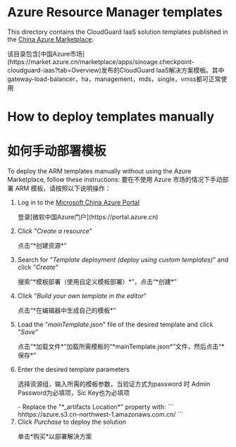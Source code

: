 # Azure Resource Manager templates
This directory contains the CloudGuard IaaS solution templates published in the [China Azure Marketplace](https://market.azure.cn/marketplace/apps/sinoage.checkpoint-cloudguard-iaas?tab=Overview).
<p>该目录包含[中国Azure市场](https://market.azure.cn/marketplace/apps/sinoage.checkpoint-cloudguard-iaas?tab=Overview)发布的CloudGuard IaaS解决方案模板。其中gateway-load-balancer，ha，management，mds，single，vmss都可正常使用</p>

# How to deploy templates manually
# 如何手动部署模板
To deploy the ARM templates manually without using the Azure Marketplace, follow these instructions:
要在不使用 Azure 市场的情况下手动部署 ARM 模板，请按照以下说明操作：
1. Log in to the [Microsoft China Azure Portal](https://portal.azure.cn)
   <p>登录[微软中国Azure门户](https://portal.azure.cn)</p>
2. Click "*Create a resource*"
   <p>点击“*创建资源*”</p>
3. Search for "*Template deployment (deploy using custom templates)*" and click "*Create*"
   <p>搜索“*模板部署（使用自定义模板部署）*”，点击“*创建*”</p>
4. Click "*Build your own template in the editor*"
   <p>点击“*在编辑器中生成自己的模板*”</p>
5. Load the "*mainTemplate.json*" file of the desired template and click "*Save*"
   <p>点击“*加载文件*”加载所需模板的“*mainTemplate.json*”文件，然后点击“*保存*”</p>
6. Enter the desired template parameters
   <p>选择资源组，输入所需的模板参数，当验证方式为password 时 Admin Password为必填项，Sic Key也为必填项</p>
   - Replace the "*_artifacts Location*" property with:
      ```
      hhttps://azure.s3.cn-northwest-1.amazonaws.com.cn/
      ```
7. Click *Purchase* to deploy the solution
   <p>单击*购买*以部署解决方案</p>